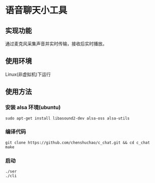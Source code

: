 # 语音聊天小工具

## 实现功能

通过麦克风采集声音并实时传输，接收后实时播放。

## 使用环境

Linux(非虚拟机)下运行

## 使用方法

### 安装 alsa 环境(ubuntu)
    sudo apt-get install libasound2-dev alsa-oss alsa-utils

### 编译代码
    git clone https://github.com/chenshuchao/c_chat.git && cd c_chat
    make

### 启动
    ./ser
    ./cli

